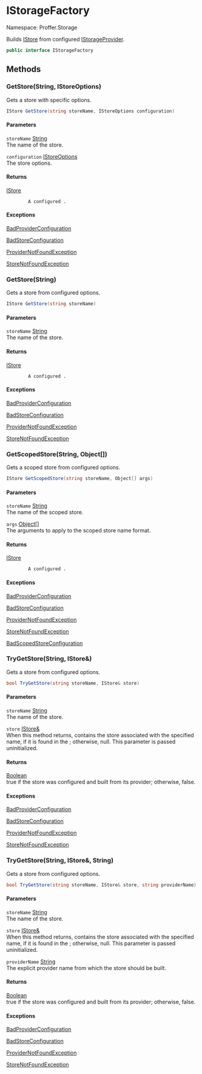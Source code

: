 # IStorageFactory

Namespace: Proffer.Storage

Builds [IStore](./proffer.storage.istore) from configured [IStorageProvider](./proffer.storage.istorageprovider).

```csharp
public interface IStorageFactory
```

## Methods

### **GetStore(String, IStoreOptions)**

Gets a store with specific options.

```csharp
IStore GetStore(string storeName, IStoreOptions configuration)
```

#### Parameters

`storeName` [String](https://docs.microsoft.com/en-us/dotnet/api/system.string)<br>
The name of the store.

`configuration` [IStoreOptions](./proffer.storage.configuration.istoreoptions)<br>
The store options.

#### Returns

[IStore](./proffer.storage.istore)<br>

            A configured .

#### Exceptions

[BadProviderConfiguration](./proffer.storage.exceptions.badproviderconfiguration)<br>

[BadStoreConfiguration](./proffer.storage.exceptions.badstoreconfiguration)<br>

[ProviderNotFoundException](./proffer.storage.exceptions.providernotfoundexception)<br>

[StoreNotFoundException](./proffer.storage.exceptions.storenotfoundexception)<br>

### **GetStore(String)**

Gets a store from configured options.

```csharp
IStore GetStore(string storeName)
```

#### Parameters

`storeName` [String](https://docs.microsoft.com/en-us/dotnet/api/system.string)<br>
The name of the store.

#### Returns

[IStore](./proffer.storage.istore)<br>

            A configured .

#### Exceptions

[BadProviderConfiguration](./proffer.storage.exceptions.badproviderconfiguration)<br>

[BadStoreConfiguration](./proffer.storage.exceptions.badstoreconfiguration)<br>

[ProviderNotFoundException](./proffer.storage.exceptions.providernotfoundexception)<br>

[StoreNotFoundException](./proffer.storage.exceptions.storenotfoundexception)<br>

### **GetScopedStore(String, Object[])**

Gets a scoped store from configured options.

```csharp
IStore GetScopedStore(string storeName, Object[] args)
```

#### Parameters

`storeName` [String](https://docs.microsoft.com/en-us/dotnet/api/system.string)<br>
The name of the scoped store.

`args` [Object[]](https://docs.microsoft.com/en-us/dotnet/api/system.object)<br>
The arguments to apply to the scoped store name format.

#### Returns

[IStore](./proffer.storage.istore)<br>

            A configured .

#### Exceptions

[BadProviderConfiguration](./proffer.storage.exceptions.badproviderconfiguration)<br>

[BadStoreConfiguration](./proffer.storage.exceptions.badstoreconfiguration)<br>

[ProviderNotFoundException](./proffer.storage.exceptions.providernotfoundexception)<br>

[StoreNotFoundException](./proffer.storage.exceptions.storenotfoundexception)<br>

[BadScopedStoreConfiguration](./proffer.storage.exceptions.badscopedstoreconfiguration)<br>

### **TryGetStore(String, IStore&)**

Gets a store from configured options.

```csharp
bool TryGetStore(string storeName, IStore& store)
```

#### Parameters

`storeName` [String](https://docs.microsoft.com/en-us/dotnet/api/system.string)<br>
The name of the store.

`store` [IStore&](./proffer.storage.istore&)<br>
When this method returns, contains the store associated with the specified name, if it is found in the ; otherwise, null. This parameter is passed uninitialized.

#### Returns

[Boolean](https://docs.microsoft.com/en-us/dotnet/api/system.boolean)<br>
true if the store was configured and built from its provider; otherwise, false.

#### Exceptions

[BadProviderConfiguration](./proffer.storage.exceptions.badproviderconfiguration)<br>

[BadStoreConfiguration](./proffer.storage.exceptions.badstoreconfiguration)<br>

[ProviderNotFoundException](./proffer.storage.exceptions.providernotfoundexception)<br>

[StoreNotFoundException](./proffer.storage.exceptions.storenotfoundexception)<br>

### **TryGetStore(String, IStore&, String)**

Gets a store from configured options.

```csharp
bool TryGetStore(string storeName, IStore& store, string providerName)
```

#### Parameters

`storeName` [String](https://docs.microsoft.com/en-us/dotnet/api/system.string)<br>
The name of the store.

`store` [IStore&](./proffer.storage.istore&)<br>
When this method returns, contains the store associated with the specified name, if it is found in the ; otherwise, null. This parameter is passed uninitialized.

`providerName` [String](https://docs.microsoft.com/en-us/dotnet/api/system.string)<br>
The explicit provider name from which the store should be built.

#### Returns

[Boolean](https://docs.microsoft.com/en-us/dotnet/api/system.boolean)<br>
true if the store was configured and built from its provider; otherwise, false.

#### Exceptions

[BadProviderConfiguration](./proffer.storage.exceptions.badproviderconfiguration)<br>

[BadStoreConfiguration](./proffer.storage.exceptions.badstoreconfiguration)<br>

[ProviderNotFoundException](./proffer.storage.exceptions.providernotfoundexception)<br>

[StoreNotFoundException](./proffer.storage.exceptions.storenotfoundexception)<br>
